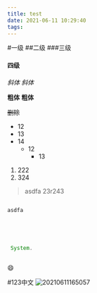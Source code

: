 ```yaml
---
title: test
date: 2021-06-11 10:29:40
tags:
---
```

#一级
##二级
###三级
#### 四级



*斜体*  _斜体_


**粗体**  __粗体__

~~删除~~


- 12
- 13
- 14
  - 12
    - 13




1. 222
2. 324


> asdfa
> 23r243



~~~

asdfa


~~~

```java {.line-numbers}
 
 
 
 System.



```


:smile:

#123中文
![20210611165057](https://isoneman.oss-cn-beijing.aliyuncs.com/20210611165057.png)